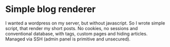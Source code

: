 # Simple blog renderer
I wanted a wordpress on my server, but without javascript. So I wrote simple script, that render my short posts.
No cookies, no sessions and conventional database, with tags, custom pages and hiding articles. Managed via SSH (admin panel is primitive and unsecured).
